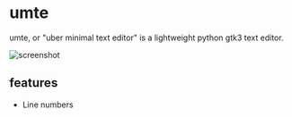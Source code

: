 # umte
umte, or "uber minimal text editor" is a lightweight python gtk3 text editor.

![screenshot](file:///home/skyler/dev/python/gtk3/umte/screenshots/umte-screenshot1.png)

## features
<!--* Basic text editor functionality-->
<!--* Syntax highlighting-->
* Line numbers


